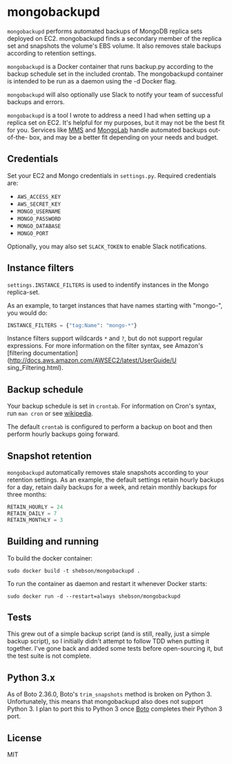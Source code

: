 # mongobackupd

`mongobackupd` performs automated backups of MongoDB replica sets deployed on
EC2. mongobackupd finds a secondary member of the replica set and snapshots
the volume's EBS volume. It also removes stale backups according to retention
settings.

`mongobackupd` is a Docker container that runs backup.py according to the
backup schedule set in the included crontab. The mongobackupd container is
intended to be run as a daemon using the -d Docker flag.

`mongobackupd` will also optionally use Slack to notify your team of successful
backups and errors.

`mongobackupd` is a tool I wrote to address a need I had when setting up a
replica set on EC2. It's helpful for my purposes, but it may not be the best
fit for you. Services like [MMS](https://mms.mongodb.com/) and
[MongoLab](https://www.mongolab.com/) handle automated backups out-of-the-
box, and may be a better fit depending on your needs and budget.

## Credentials

Set your EC2 and Mongo credentials in `settings.py`. Required credentials are:

- `AWS_ACCESS_KEY`
- `AWS_SECRET_KEY`
- `MONGO_USERNAME`
- `MONGO_PASSWORD`
- `MONGO_DATABASE`
- `MONGO_PORT`

Optionally, you may also set `SLACK_TOKEN` to enable Slack notifications.

## Instance filters

`settings.INSTANCE_FILTERS` is used to indentify instances in the Mongo
replica-set.

As an example, to target instances that have names starting with "mongo-", you
would do:

```python
INSTANCE_FILTERS = {"tag:Name": "mongo-*"}
```

Instance filters support wildcards `*` and `?`, but do not support regular
expressions. For more information on the filter syntax, see Amazon's
[filtering documentation](http://docs.aws.amazon.com/AWSEC2/latest/UserGuide/U
sing_Filtering.html).

## Backup schedule

Your backup schedule is set in `crontab`. For information on Cron's syntax,
run `man cron` or see [wikipedia](http://en.wikipedia.org/wiki/Cron).

The default `crontab` is configured to perform a backup on boot and then
perform hourly backups going forward.

## Snapshot retention

`mongobackupd` automatically removes stale snapshots according to your
retention settings. As an example, the default settings retain hourly backups
for a day, retain daily backups for a week, and retain monthly backups for
three months:

```python
RETAIN_HOURLY = 24
RETAIN_DAILY = 7
RETAIN_MONTHLY = 3
```

## Building and running

To build the docker container:

```term
sudo docker build -t shebson/mongobackupd .
```

To run the container as daemon and restart it whenever Docker starts:

```term
sudo docker run -d --restart=always shebson/mongobackupd
```

## Tests

This grew out of a simple backup script (and is still, really, just a simple
backup script), so I initially didn't attempt to follow TDD when putting it
together. I've gone back and added some tests before open-sourcing it, but the
test suite is not complete.

## Python 3.x

As of Boto 2.36.0, Boto's `trim_snapshots` method is broken on Python 3. Unfortunately,
this means that mongobackupd also does not support Python 3. I plan to port this to
Python 3 once [Boto](https://github.com/boto/boto) completes their Python 3 port.

## License

MIT
